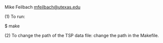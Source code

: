 Mike Feilbach
mfeilbach@utexas.edu


(1) To run:

$ make

(2) To change the path of the TSP data file: change the path in the Makefile.
